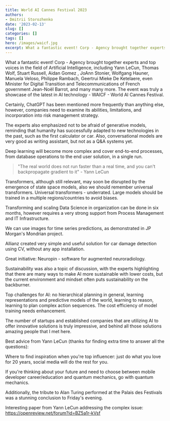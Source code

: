 ```yaml
---
title: World AI Cannes Festival 2023
authors: 
- Dmitrii Storozhenko
date: '2023-02-13'
slug: []
categories: []
tags: []
hero: /images/waicf.jpg
excerpt: What a fantastic event! Corp - Agency brought together experts and top voices in the field of Artificial Intelligence, including Yann LeCun, Thomas Wolf, Stuart Russell, Aidan Gomez , JoAnn Stonier, Wolfgang Hauner, Manuela Veloso, Philippe Rambach, Geertrui Mieke De Ketelaere, even Minister for Digital Transition and Telecommunications of French 
---
```


What a fantastic event! Corp - Agency brought together experts and top voices in the field of Artificial Intelligence, including Yann LeCun, Thomas Wolf, Stuart Russell, Aidan Gomez , JoAnn Stonier, Wolfgang Hauner, Manuela Veloso, Philippe Rambach, Geertrui Mieke De Ketelaere, even Minister for Digital Transition and Telecommunications of French government Jean-Noël Barrot, and many many more. The event was truly a showcase of the latest in AI technology - WAICF - World AI Cannes Festival.

Certainly, ChatGPT has been mentioned more frequently than anything else, however, companies need to examine its abilities, limitations, and incorporation into risk management strategy.

The experts also emphasized not to be afraid of generative models, reminding that humanity has successfully adapted to new technologies in the past, such as the first calculator or car. Also, conversational models are very good as writing assistant, but not as a Q&A systems yet.

Deep learning will become more complex and cover end-to-end processes, from database operations to the end user solution, in a single run.

>"The real world does not run faster than a real time, and you can't backpropagate gradient to it" - Yann LeCun

Transformers, although still relevant, may soon be disrupted by the emergence of state space models, also we should remember universal transformers. Universal transformers - underrated. Large models should be trained in a multiple regions/countries to avoid biases.

Transforming and scaling Data Science in organization can be done in six months, however requires a very strong support from Process Management and IT Infrastructure.

We can use images for time series predictions, as demonstrated in JP Morgan's Mondrian project.

Allianz created very simple and useful solution for car damage detection using CV, without any app installation.

Great initiative: Neuropin - software for augmented neuroradiology.

Sustainability was also a topic of discussion, with the experts highlighting that there are many ways to make AI more sustainable with lower costs, but the current environment and mindset often puts sustainability on the backburner.

Top challenges for AI: no hierarchical planning in general, learning representations and predictive models of the world, learning to reason, learning to plan complex action sequences. The cost efficiency of model training needs enhancement.

The number of startups and established companies that are utilizing AI to offer innovative solutions is truly impressive, and behind all those solutions amazing people that I met here.

Best advice from Yann LeCun (thanks for finding extra time to answer all the questions):

Where to find inspiration when you're top influencer: just do what you love for 20 years, social media will do the rest for you.

If you're thinking about your future and need to choose between mobile developer career/education and quantum mechanics, go with quantum mechanics.

Additionally, the tribute to Alan Turing performed at the Palais des Festivals was a stunning conclusion to Friday's evening.

Interesting paper from Yann LeCun addressing the complex issue: https://openreview.net/forum?id=BZ5a1r-kVsf